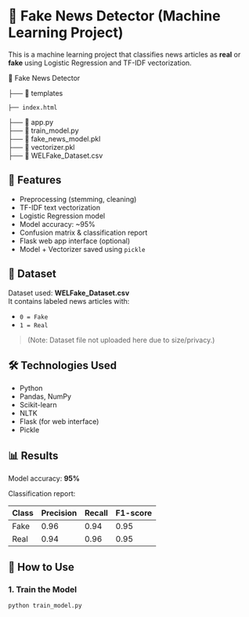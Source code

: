 # 📰 Fake News Detector (Machine Learning Project)

This is a machine learning project that classifies news articles as **real** or **fake** using Logistic Regression and TF-IDF vectorization.

📁 Fake News Detector


├── 📁 templates

    ├── index.html
├── 📄 app.py                       
├── 📄 train_model.py              
├── 📄 fake_news_model.pkl         
├── 📄 vectorizer.pkl             
├── 📄 WELFake_Dataset.csv  

## 🚀 Features

- Preprocessing (stemming, cleaning)
- TF-IDF text vectorization
- Logistic Regression model
- Model accuracy: ~95%
- Confusion matrix & classification report
- Flask web app interface (optional)
- Model + Vectorizer saved using `pickle`

## 📁 Dataset

Dataset used: **WELFake_Dataset.csv**  
It contains labeled news articles with:
- `0 = Fake`
- `1 = Real`

> (Note: Dataset file not uploaded here due to size/privacy.)

## 🛠️ Technologies Used

- Python
- Pandas, NumPy
- Scikit-learn
- NLTK
- Flask (for web interface)
- Pickle

## 📊 Results

Model accuracy: **95%**

Classification report:

| Class | Precision | Recall | F1-score |
|-------|-----------|--------|----------|
| Fake  | 0.96      | 0.94   | 0.95     |
| Real  | 0.94      | 0.96   | 0.95     |

## 🧪 How to Use

### 1. Train the Model

```bash
python train_model.py

